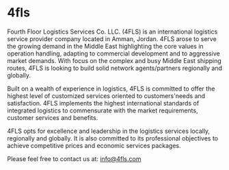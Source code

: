 # 4fls
Fourth Floor Logistics Services Co. LLC. (4FLS) is an international logistics service provider company located in Amman, Jordan. 4FLS arose to serve the growing demand in the Middle East highlighting the core values in operation handling, adapting to commercial development and to aggressive market demands. With focus on the complex and busy Middle East shipping routes, 4FLS is looking to build solid network agents/partners regionally and globally.

Built on a wealth of experience in logistics, 4FLS is committed to offer the highest level of customized services oriented to customers'​ needs and satisfaction. 4FLS implements the highest international standards of integrated logistics to commensurate with the market requirements, customer services and benefits.

4FLS opts for excellence and leadership in the logistics services locally, regionally and globally. It is also committed to its professional objectives to achieve competitive prices and economic services packages.

Please feel free to contact us at: info@4fls.com
